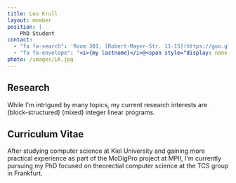 ```yaml
---
title: Leo Krull
layout: member
position: |
    PhD Student
contact:
  - "fa fa-search": 'Room 301, [Robert-Mayer-Str. 11-15](https://goo.gl/maps/h7xTTc3xG7GRQ9wn7)'
  - "fa fa-envelope": '<i>{my lastname}</i>@<span style="display: none;">ignoreme-</span><span>em.uni-frankfurt.de</span>'
photo: /images/LK.jpg
---
```


## <i class="fas fa-flask"></i> Research

While I'm intrigued by many topics, my current research interests are (block-structured) (mixed) integer linear programs.

## <i class="fas fa-heartbeat"></i> Curriculum Vitae

After studying computer science at Kiel University and gaining more practical experience as part of the MoDigPro project at MPII, I'm currently pursuing my PhD focused on theorectial computer science at the TCS group in Frankfurt.

